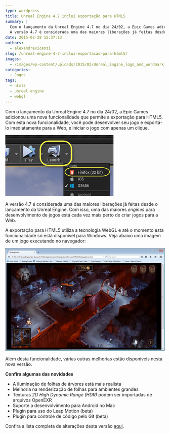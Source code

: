 ```yaml
---
type: wordpress
title: Unreal Engine 4.7 inclui exportação para HTML5
summary: |
  Com o lançamento da Unreal Engine 4.7 no dia 24/02, a Epic Games adicionou uma nova funcionalidade que permite a exploração para HTML5. Com esta nova funcionalidade, você pode desenvolver seu jogo e exportá-lo imediatamente para a Web, e iniciar o jogo com apenas um clique.
  A versão 4.7 é considerada uma das maiores liberações já feitas desde o lançamento da Unreal Engine. Com isso, uma das maiores engines para desenvolvimento de jogos está cada vez mais perto de criar jogos para a Web.
date: 2015-02-28 15:37:13
authors:
  - alexandrevicenzi
slug: /unreal-engine-4-7-inclui-exportacao-para-html5/
images:
  - /images/wp-content/uploads/2015/02/Unreal_Engine_logo_and_wordmark.png
categories:
  - Jogos
tags:
  - html5
  - unreal engine
  - webgl
---
```


Com o lançamento da Unreal Engine 4.7 no dia 24/02, a Epic Games adicionou uma nova funcionalidade que permite a exportação para HTML5. Com esta nova funcionalidade, você pode desenvolver seu jogo e exportá-lo imediatamente para a Web, e iniciar o jogo com apenas um clique.

<img class="aligncenter" src="/images/wp-content/uploads/2015/02/ue_4_7_launch.png" alt="Unreal Engine 4.7 Launch" />

A versão 4.7 é considerada uma das maiores liberações já feitas desde o lançamento da Unreal Engine. Com isso, uma das maiores <em>engines</em> para desenvolvimento de jogos está cada vez mais perto de criar jogos para a Web.

A exportação para HTML5 utiliza a tecnologia WebGL e até o momento esta funcionalidade só está disponível para Windows. Veja abaixo uma imagem de um jogo executando no navegador:

<img class="aligncenter" src="/images/wp-content/uploads/2015/02/ue_4_7_gameplay.png" alt="Unreal Engine 4.7 Gameplay" />

Além desta funcionalidade, várias outras melhorias estão disponíveis nesta nova versão.

<strong>Confira algumas das novidades</strong>
<ul>
	<li>A iluminação de folhas de árvores está mais realista</li>
	<li>Melhoria na renderização de folhas para ambientes grandes</li>
	<li>Texturas <em>2D High Dynamic Range (HDR)</em> podem ser importadas de arquivos OpenEXR</li>
	<li>Suporte a desenvolvimento para Android no Mac</li>
	<li>Plugin para uso do Leap Motion (beta)</li>
	<li>Plugin para controle de código pelo Git (beta)</li>
</ul>

Confira a lista completa de alterações desta versão <a href="https://www.unrealengine.com/blog/unreal-engine-47-released" target="_blank">aqui</a>.